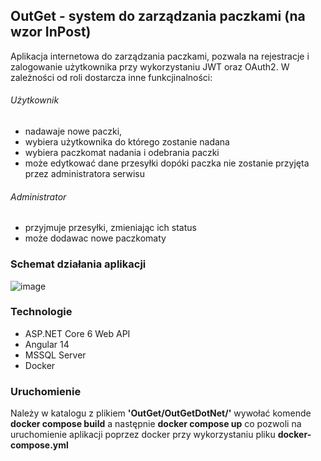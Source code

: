 ## OutGet - system do zarządzania paczkami (na wzor InPost)
Aplikacja internetowa do zarządzania paczkami, pozwala na rejestracje i zalogowanie użytkownika przy wykorzystaniu JWT oraz OAuth2.
W zależności od roli dostarcza inne funkcjinalności:

###### Użytkownik
* nadawaje nowe paczki,
* wybiera użytkownika do którego zostanie nadana
* wybiera paczkomat nadania i odebrania paczki
* może edytkować dane przesyłki dopóki paczka nie zostanie przyjęta przez administratora serwisu

###### Administrator
* przyjmuje przesyłki, zmieniając ich status
* może dodawac nowe paczkomaty

### Schemat działania aplikacji
![image](https://user-images.githubusercontent.com/73690548/210547215-7c895420-8169-4ced-812a-4d69f07b9891.png)

### Technologie
* ASP.NET Core 6 Web API
* Angular 14
* MSSQL Server
* Docker

### Uruchomienie 
Należy w katalogu z plikiem **'OutGet/OutGetDotNet/'** wywołać komende 
**docker compose build**
a następnie 
**docker compose up**
co pozwoli na uruchomienie aplikacji poprzez docker przy wykorzystaniu pliku **docker-compose.yml**

